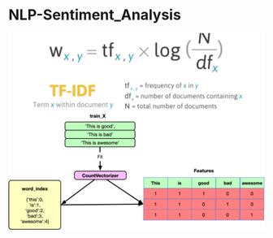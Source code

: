 # NLP-Sentiment_Analysis

<p align="center">
<img src = "Image/tfidf.jpeg">
<img src = "Image/countvectorizer.png">
</p>
